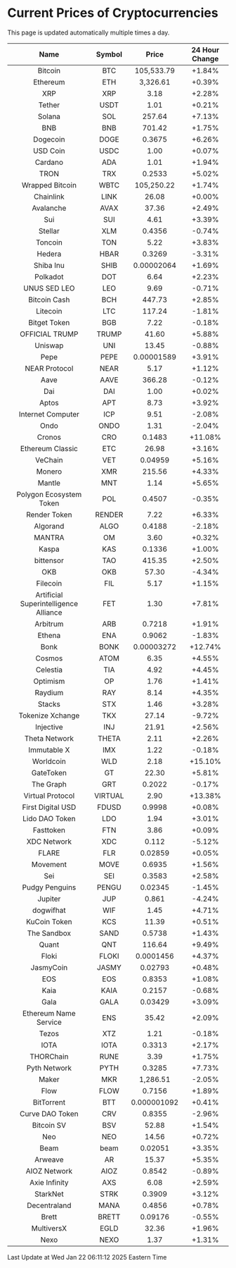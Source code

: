 # Current Prices of Cryptocurrencies
This page is updated automatically multiple times a day.

| Name | Symbol | Price | 24 Hour Change |
| :---: |:---:| :---: | :---: |
| Bitcoin | BTC | 105,533.79 | +1.84% |
| Ethereum | ETH | 3,326.61 | +0.39% |
| XRP | XRP | 3.18 | +2.28% |
| Tether | USDT | 1.01 | +0.21% |
| Solana | SOL | 257.64 | +7.13% |
| BNB | BNB | 701.42 | +1.75% |
| Dogecoin | DOGE | 0.3675 | +6.26% |
| USD Coin | USDC | 1.00 | +0.07% |
| Cardano | ADA | 1.01 | +1.94% |
| TRON | TRX | 0.2533 | +5.02% |
| Wrapped Bitcoin | WBTC | 105,250.22 | +1.74% |
| Chainlink | LINK | 26.08 | +0.00% |
| Avalanche | AVAX | 37.36 | +2.49% |
| Sui | SUI | 4.61 | +3.39% |
| Stellar | XLM | 0.4356 | -0.74% |
| Toncoin | TON | 5.22 | +3.83% |
| Hedera | HBAR | 0.3269 | -3.31% |
| Shiba Inu | SHIB | 0.00002064 | +1.69% |
| Polkadot | DOT | 6.64 | +2.23% |
| UNUS SED LEO | LEO | 9.69 | -0.71% |
| Bitcoin Cash | BCH | 447.73 | +2.85% |
| Litecoin | LTC | 117.24 | -1.81% |
| Bitget Token | BGB | 7.22 | -0.18% |
| OFFICIAL TRUMP | TRUMP | 41.60 | +5.88% |
| Uniswap | UNI | 13.45 | -0.88% |
| Pepe | PEPE | 0.00001589 | +3.91% |
| NEAR Protocol | NEAR | 5.17 | +1.12% |
| Aave | AAVE | 366.28 | -0.12% |
| Dai | DAI | 1.00 | +0.02% |
| Aptos | APT | 8.73 | +3.92% |
| Internet Computer | ICP | 9.51 | -2.08% |
| Ondo | ONDO | 1.31 | -2.04% |
| Cronos | CRO | 0.1483 | +11.08% |
| Ethereum Classic | ETC | 26.98 | +3.16% |
| VeChain | VET | 0.04959 | +5.16% |
| Monero | XMR | 215.56 | +4.33% |
| Mantle | MNT | 1.14 | +5.65% |
| Polygon Ecosystem Token | POL | 0.4507 | -0.35% |
| Render Token | RENDER | 7.22 | +6.33% |
| Algorand | ALGO | 0.4188 | -2.18% |
| MANTRA | OM | 3.60 | +0.32% |
| Kaspa | KAS | 0.1336 | +1.00% |
| bittensor | TAO | 415.35 | +2.50% |
| OKB | OKB | 57.30 | -4.34% |
| Filecoin | FIL | 5.17 | +1.15% |
| Artificial Superintelligence Alliance | FET | 1.30 | +7.81% |
| Arbitrum | ARB | 0.7218 | +1.91% |
| Ethena | ENA | 0.9062 | -1.83% |
| Bonk | BONK | 0.00003272 | +12.74% |
| Cosmos | ATOM | 6.35 | +4.55% |
| Celestia | TIA | 4.92 | +4.45% |
| Optimism | OP | 1.76 | +1.41% |
| Raydium | RAY | 8.14 | +4.35% |
| Stacks | STX | 1.46 | +3.28% |
| Tokenize Xchange | TKX | 27.14 | -9.72% |
| Injective | INJ | 21.91 | +2.56% |
| Theta Network | THETA | 2.11 | +2.26% |
| Immutable X | IMX | 1.22 | -0.18% |
| Worldcoin | WLD | 2.18 | +15.10% |
| GateToken | GT | 22.30 | +5.81% |
| The Graph | GRT | 0.2022 | -0.17% |
| Virtual Protocol | VIRTUAL | 2.90 | +13.38% |
| First Digital USD | FDUSD | 0.9998 | +0.08% |
| Lido DAO Token | LDO | 1.94 | +3.01% |
| Fasttoken | FTN | 3.86 | +0.09% |
| XDC Network | XDC | 0.112 | -5.12% |
| FLARE | FLR | 0.02859 | +0.05% |
| Movement | MOVE | 0.6935 | +1.56% |
| Sei | SEI | 0.3583 | +2.58% |
| Pudgy Penguins | PENGU | 0.02345 | -1.45% |
| Jupiter | JUP | 0.861 | -4.24% |
| dogwifhat | WIF | 1.45 | +4.71% |
| KuCoin Token | KCS | 11.39 | +0.51% |
| The Sandbox | SAND | 0.5738 | +1.43% |
| Quant | QNT | 116.64 | +9.49% |
| Floki | FLOKI | 0.0001456 | +4.37% |
| JasmyCoin | JASMY | 0.02793 | +0.48% |
| EOS | EOS | 0.8353 | +1.08% |
| Kaia | KAIA | 0.2157 | -0.68% |
| Gala | GALA | 0.03429 | +3.09% |
| Ethereum Name Service | ENS | 35.42 | +2.09% |
| Tezos | XTZ | 1.21 | -0.18% |
| IOTA | IOTA | 0.3313 | +2.17% |
| THORChain | RUNE | 3.39 | +1.75% |
| Pyth Network | PYTH | 0.3285 | +7.73% |
| Maker | MKR | 1,286.51 | -2.05% |
| Flow | FLOW | 0.7156 | +1.89% |
| BitTorrent | BTT | 0.000001092 | +0.41% |
| Curve DAO Token | CRV | 0.8355 | -2.96% |
| Bitcoin SV | BSV | 52.88 | +1.54% |
| Neo | NEO | 14.56 | +0.72% |
| Beam | beam | 0.02051 | +3.35% |
| Arweave | AR | 15.37 | +5.35% |
| AIOZ Network | AIOZ | 0.8542 | -0.89% |
| Axie Infinity | AXS | 6.08 | +2.59% |
| StarkNet | STRK | 0.3909 | +3.12% |
| Decentraland | MANA | 0.4856 | +0.78% |
| Brett | BRETT | 0.09176 | -0.55% |
| MultiversX | EGLD | 32.36 | +1.96% |
| Nexo | NEXO | 1.37 | +1.31% |

Last Update at Wed Jan 22 06:11:12 2025 Eastern Time